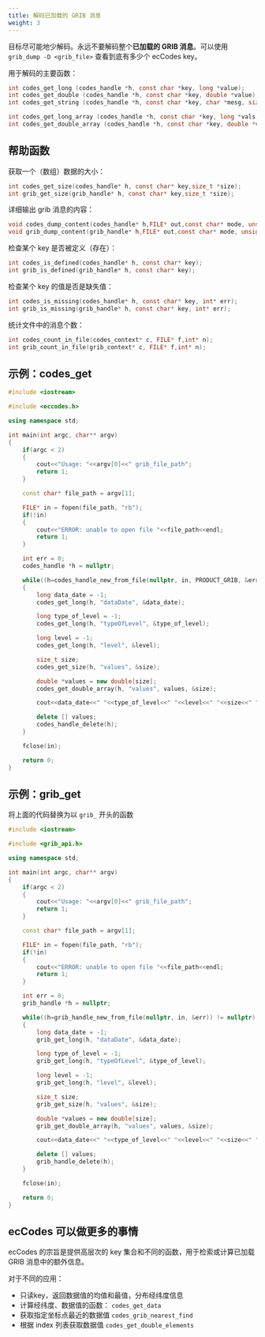 ```yaml
---
title: 解码已加载的 GRIB 消息
weight: 3
---
```


目标尽可能地少解码。永远不要解码整个**已加载的 GRIB 消息**。可以使用 `grib_dump -D <grib_file>` 查看到底有多少个 ecCodes key。

用于解码的主要函数：

```c
int codes_get_long (codes_handle *h, const char *key, long *value);
int	codes_get_double (codes_handle *h, const char *key, double *value)
int	codes_get_string (codes_handle *h, const char *key, char *mesg, size_t *length)

int codes_get_long_array (codes_handle *h, const char *key, long *vals, size_t *length)
int	codes_get_double_array (codes_handle *h, const char *key, double *vals, size_t *length)
```

## 帮助函数

获取一个（数组）数据的大小：

```c
int codes_get_size(codes_handle* h, const char* key,size_t *size);
int grib_get_size(grib_handle* h, const char* key,size_t *size);
```

详细输出 grib 消息的内容：

```c
void codes_dump_content(codes_handle* h,FILE* out,const char* mode, unsigned long option_flags,void* arg);
void grib_dump_content(grib_handle* h,FILE* out,const char* mode, unsigned long option_flags,void* arg);
```

检查某个 key 是否被定义（存在）：

```c
int codes_is_defined(codes_handle* h, const char* key);
int grib_is_defined(grib_handle* h, const char* key);
```

检查某个 key 的值是否是缺失值：

```c
int codes_is_missing(codes_handle* h, const char* key, int* err);
int grib_is_missing(grib_handle* h, const char* key, int* err);
```

统计文件中的消息个数：

```c
int codes_count_in_file(codes_context* c, FILE* f,int* n);
int grib_count_in_file(grib_context* c, FILE* f,int* n);
```

## 示例：codes_get

```cpp
#include <iostream>

#include <eccodes.h>

using namespace std;

int main(int argc, char** argv)
{
    if(argc < 2)
    {
        cout<<"Usage: "<<argv[0]<<" grib_file_path";
        return 1;
    }

    const char* file_path = argv[1];

    FILE* in = fopen(file_path, "rb");
    if(!in)
    {
        cout<<"ERROR: unable to open file "<<file_path<<endl;
        return 1;
    }

    int err = 0;
    codes_handle *h = nullptr;

    while((h=codes_handle_new_from_file(nullptr, in, PRODUCT_GRIB, &err)) != nullptr)
    {
        long data_date = -1;
        codes_get_long(h, "dataDate", &data_date);

        long type_of_level = -1;
        codes_get_long(h, "typeOfLevel", &type_of_level);

        long level = -1;
        codes_get_long(h, "level", &level);

        size_t size;
        codes_get_size(h, "values", &size);

        double *values = new double[size];
        codes_get_double_array(h, "values", values, &size);

        cout<<data_date<<" "<<type_of_level<<" "<<level<<" "<<size<<" "<<values[size-1]<<endl;

        delete [] values;
        codes_handle_delete(h);
    }

    fclose(in);

    return 0;
}
```

## 示例：grib_get

将上面的代码替换为以 `grib_` 开头的函数

```cpp
#include <iostream>

#include <grib_api.h>

using namespace std;

int main(int argc, char** argv)
{
    if(argc < 2)
    {
        cout<<"Usage: "<<argv[0]<<" grib_file_path";
        return 1;
    }

    const char* file_path = argv[1];

    FILE* in = fopen(file_path, "rb");
    if(!in)
    {
        cout<<"ERROR: unable to open file "<<file_path<<endl;
        return 1;
    }

    int err = 0;
    grib_handle *h = nullptr;

    while((h=grib_handle_new_from_file(nullptr, in, &err)) != nullptr)
    {
        long data_date = -1;
        grib_get_long(h, "dataDate", &data_date);

        long type_of_level = -1;
        grib_get_long(h, "typeOfLevel", &type_of_level);

        long level = -1;
        grib_get_long(h, "level", &level);

        size_t size;
        grib_get_size(h, "values", &size);

        double *values = new double[size];
        grib_get_double_array(h, "values", values, &size);

        cout<<data_date<<" "<<type_of_level<<" "<<level<<" "<<size<<" "<<values[size-1]<<endl;

        delete [] values;
        grib_handle_delete(h);
    }

    fclose(in);

    return 0;
}
```

## ecCodes 可以做更多的事情

ecCodes 的宗旨是提供高层次的 key 集合和不同的函数，用于检索或计算已加载 GRIB 消息中的额外信息。

对于不同的应用：

- 只读key，返回数据值的均值和最值，分布经纬度信息
- 计算经纬度、数据值的函数：
    `codes_get_data`
- 获取指定坐标点最近的数据值
    `codes_grib_nearest_find`
- 根据 index 列表获取数据值
    `codes_get_double_elements`
